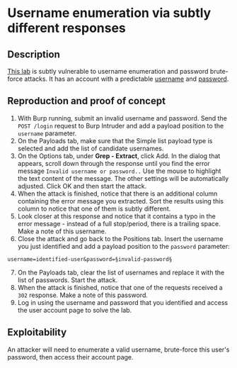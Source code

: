 # Username enumeration via subtly different responses

## Description

[This lab](https://portswigger.net/web-security/authentication/password-based/lab-username-enumeration-via-subtly-different-responses) is subtly vulnerable to username enumeration and password brute-force attacks. It has an account with a predictable [username](https://portswigger.net/web-security/authentication/auth-lab-usernames) and [password](https://portswigger.net/web-security/authentication/auth-lab-passwords).

## Reproduction and proof of concept

1. With Burp running, submit an invalid username and password. Send the ``POST /login`` request to Burp Intruder and add a payload position to the ``username`` parameter.
2. On the Payloads tab, make sure that the Simple list payload type is selected and add the list of candidate usernames.
3. On the Options tab, under **Grep - Extract**, click Add. In the dialog that appears, scroll down through the response until you find the error message ``Invalid username or password..`` Use the mouse to highlight the text content of the message. The other settings will be automatically adjusted. Click OK and then start the attack.
4. When the attack is finished, notice that there is an additional column containing the error message you extracted. Sort the results using this column to notice that one of them is subtly different.
5. Look closer at this response and notice that it contains a typo in the error message - instead of a full stop/period, there is a trailing space. Make a note of this username.
6. Close the attack and go back to the Positions tab. Insert the username you just identified and add a payload position to the ``password`` parameter:

```
username=identified-user&password=§invalid-password§
```

7. On the Payloads tab, clear the list of usernames and replace it with the list of passwords. Start the attack.
8. When the attack is finished, notice that one of the requests received a ``302`` response. Make a note of this password.
9. Log in using the username and password that you identified and access the user account page to solve the lab.

## Exploitability

An attacker will need to enumerate a valid username, brute-force this user's password, then access their account page. 
